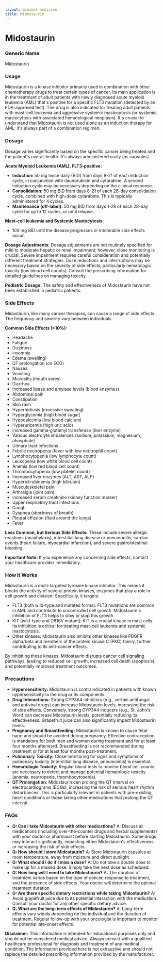 ```yaml
---
layout: minimal-medicine
title: Midostaurin
---
```


# Midostaurin
### Generic Name
Midostaurin

### Usage
Midostaurin is a kinase inhibitor primarily used in combination with other chemotherapy drugs to treat certain types of cancer. Its main application is in the treatment of adult patients with newly diagnosed acute myeloid leukemia (AML) that's positive for a specific FLT3 mutation (detected by an FDA-approved test).  The drug is also indicated for treating adult patients with mast-cell leukemia and aggressive systemic mastocytosis (or systemic mastocytosis with associated hematological neoplasm).  It's crucial to understand that Midostaurin is not used alone as an induction therapy for AML; it's always part of a combination regimen.

### Dosage
Dosage varies significantly based on the specific cancer being treated and the patient's overall health.  It's always administered orally (as capsules).

**Acute Myeloid Leukemia (AML), FLT3-positive:**

* **Induction:** 50 mg twice daily (BID) from days 8-21 of each induction cycle, in conjunction with daunorubicin and cytarabine. A second induction cycle may be necessary depending on the clinical response.
* **Consolidation:** 50 mg BID from days 8-21 of each 28-day consolidation cycle,  combined with high-dose cytarabine.  This is typically administered for 4 cycles.
* **Maintenance (off-label):** 50 mg BID from days 1-28 of each 28-day cycle for up to 12 cycles, or until relapse.

**Mast-cell leukemia and Systemic Mastocytosis:**

* 100 mg BID until the disease progresses or intolerable side effects occur.


**Dosage Adjustments:**  Dosage adjustments are not routinely specified for mild to moderate hepatic or renal impairment; however, close monitoring is crucial.  Severe impairment requires careful consideration and potentially different treatment strategies.  Dose reductions and interruptions may be necessary based on the severity of side effects, particularly hematologic toxicity (low blood cell counts).  Consult the prescribing information for detailed guidelines on managing toxicity.

**Pediatric Dosage:** The safety and effectiveness of Midostaurin have not been established in pediatric patients.

### Side Effects
Midostaurin, like many cancer therapies, can cause a range of side effects.  The frequency and severity vary between individuals.

**Common Side Effects (>10%):**

* Headache
* Fatigue
* Dizziness
* Insomnia
* Edema (swelling)
* QT prolongation (on ECG)
* Nausea
* Vomiting
* Mucositis (mouth sores)
* Diarrhea
* Increased lipase and amylase levels (blood enzymes)
* Abdominal pain
* Constipation
* Skin rash
* Hyperhidrosis (excessive sweating)
* Hyperglycemia (high blood sugar)
* Hypocalcemia (low blood calcium)
* Hyperuricemia (high uric acid)
* Increased gamma-glutamyl transferase (liver enzyme)
* Various electrolyte imbalances (sodium, potassium, magnesium, phosphate)
* Urinary tract infections
* Febrile neutropenia (fever with low neutrophil count)
* Lymphocytopenia (low lymphocyte count)
* Leukopenia (low white blood cell count)
* Anemia (low red blood cell count)
* Thrombocytopenia (low platelet count)
* Increased liver enzymes (ALT, AST, ALP)
* Hyperbilirubinemia (high bilirubin)
* Musculoskeletal pain
* Arthralgia (joint pain)
* Increased serum creatinine (kidney function marker)
* Upper respiratory tract infections
* Cough
* Dyspnea (shortness of breath)
* Pleural effusion (fluid around the lungs)
* Fever


**Less Common, but Serious Side Effects:**  These include severe allergic reactions (anaphylaxis), interstitial lung disease or pneumonitis, cardiac events (heart failure, myocardial infarction), and severe gastrointestinal bleeding.


**Important Note:** If you experience any concerning side effects, contact your healthcare provider immediately.


### How it Works
Midostaurin is a multi-targeted tyrosine kinase inhibitor.  This means it blocks the activity of several protein kinases, enzymes that play a role in cell growth and division. Specifically, it targets:

* FLT3 (both wild-type and mutated forms):  FLT3 mutations are common in AML and contribute to uncontrolled cell growth. Midostaurin's inhibition of FLT3 helps to slow or stop this growth.
* KIT (wild-type and D816V mutant): KIT is a crucial kinase in mast cells.  Its inhibition is critical for treating mast-cell leukemia and systemic mastocytosis.
* Other kinases: Midostaurin also inhibits other kinases like PDGFR alpha/beta and members of the protein kinase C (PKC) family, further contributing to its anti-cancer effects.

By inhibiting these kinases, Midostaurin disrupts cancer cell signaling pathways, leading to reduced cell growth, increased cell death (apoptosis), and potentially improved treatment outcomes.

### Precautions
* **Hypersensitivity:** Midostaurin is contraindicated in patients with known hypersensitivity to the drug or its components.
* **Drug Interactions:**  Strong CYP3A4 inhibitors (e.g., certain antifungal and antiviral drugs) can increase Midostaurin levels, increasing the risk of side effects. Conversely, strong CYP3A4 inducers (e.g., St. John's Wort) can decrease Midostaurin levels, potentially reducing its effectiveness. Grapefruit juice can also significantly impact Midostaurin levels.
* **Pregnancy and Breastfeeding:** Midostaurin is known to cause fetal harm and should be avoided during pregnancy. Effective contraception is mandatory for both men and women during treatment and for at least four months afterward. Breastfeeding is not recommended during treatment or for at least four months post-treatment.
* **Pulmonary Toxicity:**  Close monitoring for signs and symptoms of pulmonary toxicity (interstitial lung disease, pneumonitis) is essential.
* **Hematologic Toxicity:** Regular blood tests to monitor blood cell counts are necessary to detect and manage potential hematologic toxicity (anemia, neutropenia, thrombocytopenia).
* **QT Prolongation:** Midostaurin can prolong the QT interval on electrocardiograms (ECGs), increasing the risk of serious heart rhythm disturbances.  This is particularly relevant in patients with pre-existing heart conditions or those taking other medications that prolong the QT interval.


### FAQs

* **Q: Can I take Midostaurin with other medications?** A:  Discuss all medications (including over-the-counter drugs and herbal supplements) with your doctor or pharmacist before starting Midostaurin.  Some drugs may interact significantly, impacting either Midostaurin's effectiveness or increasing the risk of side effects.
* **Q: How should I store Midostaurin?** A: Store Midostaurin capsules at room temperature, away from moisture and direct sunlight.
* **Q: What should I do if I miss a dose?** A: Do not take a double dose to make up for a missed dose.  Simply take the next dose as scheduled.
* **Q: How long will I need to take Midostaurin?** A: The duration of treatment varies based on the type of cancer, response to treatment, and the presence of side effects. Your doctor will determine the optimal treatment duration.
* **Q: Are there specific dietary restrictions while taking Midostaurin?** A: Avoid grapefruit juice due to its potential interaction with the medication.  Consult your doctor for any other specific dietary advice.
* **Q: What are the long-term effects of Midostaurin?** A: Long-term effects vary widely depending on the individual and the duration of treatment. Regular follow-up with your oncologist is important to monitor for potential late-onset effects.

**Disclaimer:** This information is intended for educational purposes only and should not be considered medical advice. Always consult with a qualified healthcare professional for diagnosis and treatment of any medical condition.  The information provided here is not exhaustive and should not replace the detailed prescribing information provided by the manufacturer.
